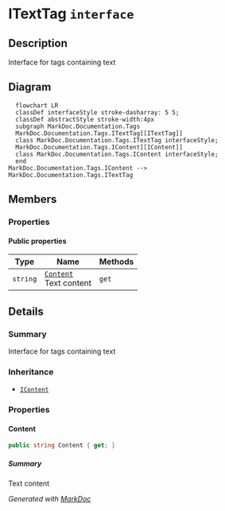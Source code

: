 # ITextTag `interface`

## Description
Interface for tags containing text

## Diagram
```mermaid
  flowchart LR
  classDef interfaceStyle stroke-dasharray: 5 5;
  classDef abstractStyle stroke-width:4px
  subgraph MarkDoc.Documentation.Tags
  MarkDoc.Documentation.Tags.ITextTag[[ITextTag]]
  class MarkDoc.Documentation.Tags.ITextTag interfaceStyle;
  MarkDoc.Documentation.Tags.IContent[[IContent]]
  class MarkDoc.Documentation.Tags.IContent interfaceStyle;
  end
MarkDoc.Documentation.Tags.IContent --> MarkDoc.Documentation.Tags.ITextTag
```

## Members
### Properties
#### Public  properties
| Type | Name | Methods |
| --- | --- | --- |
| `string` | [`Content`](#content)<br>Text content | `get` |

## Details
### Summary
Interface for tags containing text

### Inheritance
 - [
`IContent`
](./IContent.md)

### Properties
#### Content
```csharp
public string Content { get; }
```
##### Summary
Text content

*Generated with* [*MarkDoc*](https://github.com/hailstorm75/MarkDoc.Core)
